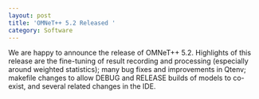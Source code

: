 ```yaml
---
layout: post
title: 'OMNeT++ 5.2 Released '
category: Software
---
```

We are happy to announce the release of OMNeT++ 5.2. Highlights of this release are 
the fine-tuning of result recording and processing (especially around weighted statistics); 
many bug fixes and improvements in Qtenv; makefile changes to allow DEBUG and RELEASE builds 
of models to co-exist, and several related changes in the IDE.
